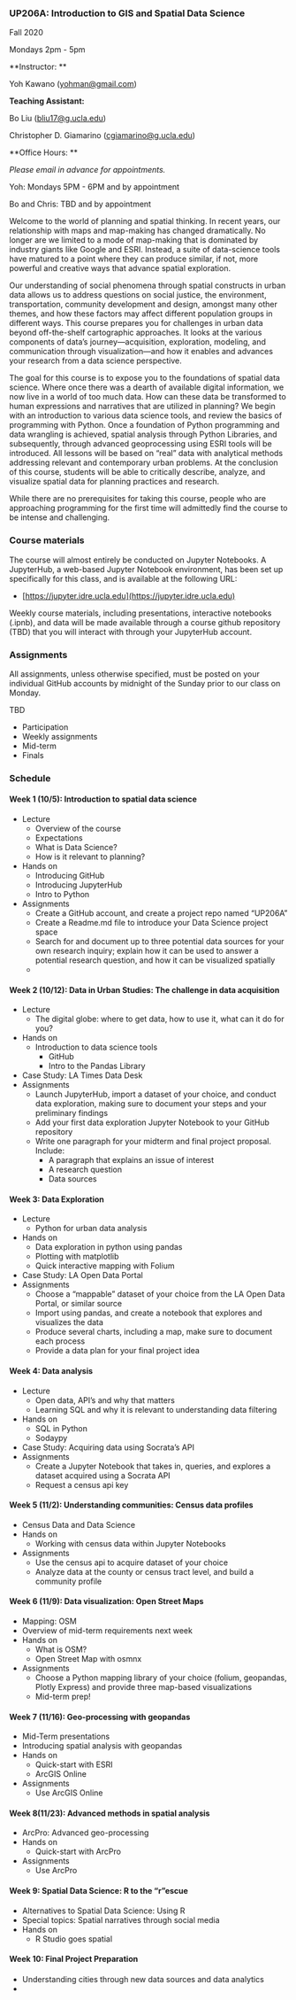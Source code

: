 <!-- Copy and paste the converted output. -->

<!-----
NEW: Check the "Suppress top comment" option to remove this info from the output.

Conversion time: 0.849 seconds.


Using this Markdown file:

1. Paste this output into your source file.
2. See the notes and action items below regarding this conversion run.
3. Check the rendered output (headings, lists, code blocks, tables) for proper
   formatting and use a linkchecker before you publish this page.

Conversion notes:

* Docs to Markdown version 1.0β29
* Wed Sep 02 2020 09:23:13 GMT-0700 (PDT)
* Source doc: UP206A Intro to GIS Fall 2020 Syllabus
----->



### UP206A: Introduction to GIS and Spatial Data Science

Fall 2020

Mondays 2pm - 5pm

**Instructor: **

Yoh Kawano (yohman@gmail.com)

**Teaching Assistant:**

Bo Liu (bliu17@g.ucla.edu)

Christopher D. Giamarino (cgiamarino@g.ucla.edu)

**Office Hours: **

_Please email in advance for appointments._

Yoh: Mondays 5PM - 6PM and by appointment

Bo and Chris: TBD and by appointment

Welcome to the world of planning and spatial thinking. In recent years, our relationship with maps and map-making has changed dramatically. No longer are we limited to a mode of map-making that is dominated by industry giants like Google and ESRI. Instead, a suite of data-science tools have matured to a point where they can produce similar, if not, more powerful and creative ways that advance spatial exploration. 

Our understanding of social phenomena through spatial constructs in urban data allows us to address questions on social justice, the environment, transportation, community development and design, amongst many other themes, and how these factors may affect different population groups in different ways. This course prepares  you for challenges in urban data beyond off-the-shelf cartographic approaches. It looks at the various components of data’s journey—acquisition, exploration, modeling, and communication through visualization—and how it enables and advances your research from a data science perspective.

The goal for this course is to expose you to the foundations of spatial data science. Where once there was a dearth of available digital information, we now live in a world of too much data. How can these data be transformed to human expressions and narratives that are utilized in planning? We begin with an introduction to various data science tools, and review the basics of programming with Python. Once a foundation of Python programming and data wrangling is achieved, spatial analysis through Python Libraries, and subsequently, through advanced geoprocessing using ESRI tools will be introduced. All lessons will be based on “real” data with analytical methods addressing relevant and contemporary urban problems. At the conclusion of this course, students will be able to critically describe, analyze, and visualize spatial data for planning practices and research.

While there are no prerequisites for taking this course, people who are approaching programming for the first time will admittedly find the course to be intense and challenging.


### Course materials

The course will almost entirely be conducted on Jupyter Notebooks. A JupyterHub, a web-based Jupyter Notebook environment, has been set up specifically for this class, and is available at the following URL:



*   [https://jupyter.idre.ucla.edu](https://jupyter.idre.ucla.edu)

Weekly course materials, including presentations, interactive notebooks (.ipnb), and data will be made available through a course github repository (TBD) that you will interact with through your JupyterHub account.


### Assignments

All assignments, unless otherwise specified, must be posted on your individual GitHub accounts by midnight of the Sunday prior to our class on Monday. 

TBD



*   Participation
*   Weekly assignments
*   Mid-term
*   Finals


### Schedule


#### Week 1 (10/5): Introduction to spatial data science



*   Lecture
    *   Overview of the course
    *   Expectations
    *   What is Data Science?
    *   How is it relevant to planning?
*   Hands on
    *   Introducing GitHub
    *   Introducing JupyterHub
    *   Intro to Python
*   Assignments
    *   Create a GitHub account, and create a project repo named “UP206A”
    *   Create a Readme.md file to introduce your Data Science project space
    *   Search for and document up to three potential data sources for your own research inquiry; explain how it can be used to answer a potential research question, and how it can be visualized spatially
    *   


#### Week 2 (10/12): Data in Urban Studies: The challenge in data acquisition



*   Lecture
    *   The digital globe: where to get data, how to use it, what can it do for you?
*   Hands on
    *   Introduction to data science tools
        *   GitHub
        *   Intro to the Pandas Library
*   Case Study: LA Times Data Desk
*   Assignments
    *   Launch JupyterHub, import a dataset of your choice, and conduct data exploration, making sure to document your steps and your preliminary findings
    *   Add your first data exploration Jupyter Notebook to your GitHub repository
    *   Write one paragraph for your midterm and final project proposal. Include:
        *   A paragraph that explains an issue of interest
        *   A research question
        *   Data sources


#### Week 3: Data Exploration



*   Lecture
    *   Python for urban data analysis
*   Hands on
    *   Data exploration in python using pandas
    *   Plotting with matplotlib
    *   Quick interactive mapping with Folium
*   Case Study: LA Open Data Portal
*   Assignments
    *   Choose a “mappable” dataset of your choice from the LA Open Data Portal, or similar source
    *   Import using pandas, and create a notebook that explores and visualizes the data
    *   Produce several charts, including a map, make sure to document each process
    *   Provide a data plan for your final project idea


#### Week 4: Data analysis



*   Lecture 
    *   Open data, API’s and why that matters
    *   Learning SQL and why it is relevant to understanding data filtering
*   Hands on
    *   SQL in Python
    *   Sodaypy
*   Case Study: Acquiring data using Socrata’s API
*   Assignments
    *   Create a Jupyter Notebook that takes in, queries, and explores a dataset acquired using a Socrata API
    *   Request a census api key


#### Week 5 (11/2): Understanding communities: Census data profiles



*   Census Data and Data Science
*   Hands on
    *   Working with census data within Jupyter Notebooks
*   Assignments
    *   Use the census api to acquire dataset of your choice
    *   Analyze data at the county or census tract level, and build a community profile


#### Week 6 (11/9): Data visualization: Open Street Maps



*   Mapping: OSM
*   Overview of mid-term requirements next week
*   Hands on
    *   What is OSM?
    *   Open Street Map with osmnx
*   Assignments
    *   Choose a Python mapping library of your choice (folium, geopandas, Plotly Express) and provide three map-based visualizations
    *   Mid-term prep!


#### Week 7 (11/16): Geo-processing with geopandas



*   Mid-Term presentations
*   Introducing spatial analysis with geopandas
*   Hands on
    *   Quick-start with ESRI
    *   ArcGIS Online
*   Assignments
    *   Use ArcGIS Online


#### Week 8(11/23): Advanced methods in spatial analysis



*   ArcPro: Advanced geo-processing
*   Hands on
    *   Quick-start with ArcPro
*   Assignments
    *   Use ArcPro


#### Week 9: Spatial Data Science: R to the “r”escue



*   Alternatives to Spatial Data Science: Using R
*   Special topics: Spatial narratives through social media
*   Hands on
    *   R Studio goes spatial


#### Week 10: Final Project Preparation


#### 



*   Understanding cities through new data sources and data analytics
*   

